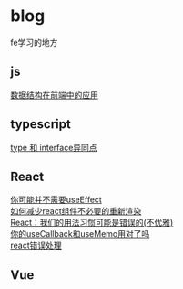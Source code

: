 # blog
fe学习的地方

## js

[数据结构在前端中的应用](https://github.com/zbncs/blog/blob/main/JavaScript/%E6%95%B0%E6%8D%AE%E7%BB%93%E6%9E%84%E5%9C%A8%E5%89%8D%E7%AB%AF%E4%B8%AD%E7%9A%84%E5%BA%94%E7%94%A8.md)  

## typescript

[type 和 interface异同点](https://github.com/zbncs/blog/blob/main/TypeScript/%E4%B8%80%E9%81%93%E5%B8%B8%E8%A7%81%E7%9A%84Typescript%E9%9D%A2%E8%AF%95%E9%A2%98.md)  


## React

[你可能并不需要useEffect](https://github.com/zbncs/blog/blob/main/React/%E4%BD%A0%E5%8F%AF%E8%83%BD%E5%B9%B6%E4%B8%8D%E9%9C%80%E8%A6%81useEffect.md)  
[如何减少react组件不必要的重新渲染](https://github.com/zbncs/blog/blob/main/React/%E5%A6%82%E4%BD%95%E5%87%8F%E5%B0%91react%E7%BB%84%E4%BB%B6%E4%B8%8D%E5%BF%85%E8%A6%81%E7%9A%84%E9%87%8D%E6%96%B0%E6%B8%B2%E6%9F%93.md)  
[React：我们的用法习惯可能是错误的(不优雅)](https://github.com/zbncs/blog/blob/main/React/React%EF%BC%9A%E6%88%91%E4%BB%AC%E7%9A%84%E7%94%A8%E6%B3%95%E4%B9%A0%E6%83%AF%E5%8F%AF%E8%83%BD%E6%98%AF%E9%94%99%E8%AF%AF%E7%9A%84(%E4%B8%8D%E4%BC%98%E9%9B%85).md)  
[你的useCallback和useMemo用对了吗](https://github.com/zbncs/blog/blob/main/React/%E4%BD%A0%E7%9A%84useCallback%E5%92%8CuseMemo%E7%94%A8%E5%AF%B9%E4%BA%86%E5%90%97.md)  
[react错误处理](https://github.com/zbncs/blog/blob/main/React/react%20%E9%94%99%E8%AF%AF%E5%A4%84%E7%90%86.md)  

## Vue








